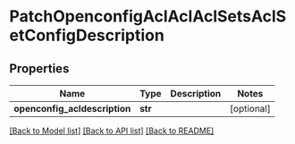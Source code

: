 # PatchOpenconfigAclAclAclSetsAclSetConfigDescription

## Properties
Name | Type | Description | Notes
------------ | ------------- | ------------- | -------------
**openconfig_acldescription** | **str** |  | [optional] 

[[Back to Model list]](../README.md#documentation-for-models) [[Back to API list]](../README.md#documentation-for-api-endpoints) [[Back to README]](../README.md)



